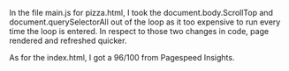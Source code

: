 In the file main.js for pizza.html, I took the document.body.ScrollTop and document.querySelectorAll out of the loop as it too expensive to run every time the loop is entered.  In respect to those two changes in code, page rendered and refreshed quicker.

As for the index.html, I got a 96/100 from Pagespeed Insights.
